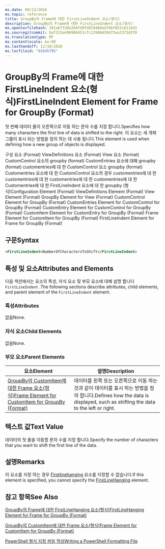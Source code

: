 ```yaml
---
ms.date: 09/13/2016
ms.topic: reference
title: GroupBy의 Frame에 대한 FirstLineIndent 요소(형식)
description: GroupBy의 Frame에 대한 FirstLineIndent 요소(형식)
ms.openlocfilehash: 391a6f338e264fd9fdd1948ded74bf022cb114d1
ms.sourcegitcommit: ba7315a496986451cfc1296b659d73ea2373d3f0
ms.translationtype: MT
ms.contentlocale: ko-KR
ms.lasthandoff: 12/10/2020
ms.locfileid: "92645795"
---
```

# <a name="firstlineindent-element-for-frame-for-groupby-format"></a><span data-ttu-id="3cf76-103">GroupBy의 Frame에 대한 FirstLineIndent 요소(형식)</span><span class="sxs-lookup"><span data-stu-id="3cf76-103">FirstLineIndent Element for Frame for GroupBy (Format)</span></span>

<span data-ttu-id="3cf76-104">첫 번째 데이터 줄이 오른쪽으로 이동 하는 문자 수를 지정 합니다.</span><span class="sxs-lookup"><span data-stu-id="3cf76-104">Specifies how many characters the first line of data is shifted to the right.</span></span> <span data-ttu-id="3cf76-105">이 요소는 새 개체 그룹이 표시 되는 방법을 정의 하는 데 사용 됩니다.</span><span class="sxs-lookup"><span data-stu-id="3cf76-105">This element is used when defining how a new group of objects is displayed.</span></span>

<span data-ttu-id="3cf76-106">구성 요소 (Format) ViewDefinitions 요소 (Format) View 요소 (format) CustomControl 요소의 groupby (format) CustomEntries 요소에 대해 groupby (format) customentries에 대 한 CustomControl 요소 groupby (format) Customentries 요소에 대 한 CustomControl 요소의 경우 customentries에 대 한 customentries에 대 한 customentries에 대 한 customentries에 대 한 Customentries에 대 한 FirstLineIndent 요소에 대 한 groupby (형식)</span><span class="sxs-lookup"><span data-stu-id="3cf76-106">Configuration Element (Format) ViewDefinitions Element (Format) View Element (Format) GroupBy Element for View (Format) CustomControl Element for GroupBy (Format) CustomEntries Element for CustomControl for GroupBy (Format) CustomEntry Element for CustomControl for GroupBy (Format) CustomItem Element for CustomEntry for GroupBy (Format) Frame Element for CustomItem for GroupBy (Format) FirstLineIndent Element for Frame for GroupBy (Format)</span></span>

## <a name="syntax"></a><span data-ttu-id="3cf76-107">구문</span><span class="sxs-lookup"><span data-stu-id="3cf76-107">Syntax</span></span>

```xml
<FirstLineIndent>NumberOfCharactersToShift</FirstLineIndent>
```

## <a name="attributes-and-elements"></a><span data-ttu-id="3cf76-108">특성 및 요소</span><span class="sxs-lookup"><span data-stu-id="3cf76-108">Attributes and Elements</span></span>

<span data-ttu-id="3cf76-109">다음 섹션에서는 요소의 특성, 자식 요소 및 부모 요소에 대해 설명 합니다 `FirstLineIndent` .</span><span class="sxs-lookup"><span data-stu-id="3cf76-109">The following sections describe attributes, child elements, and parent element of the `FirstLineIndent` element.</span></span>

### <a name="attributes"></a><span data-ttu-id="3cf76-110">특성</span><span class="sxs-lookup"><span data-stu-id="3cf76-110">Attributes</span></span>

<span data-ttu-id="3cf76-111">없음</span><span class="sxs-lookup"><span data-stu-id="3cf76-111">None.</span></span>

### <a name="child-elements"></a><span data-ttu-id="3cf76-112">자식 요소</span><span class="sxs-lookup"><span data-stu-id="3cf76-112">Child Elements</span></span>

<span data-ttu-id="3cf76-113">없음</span><span class="sxs-lookup"><span data-stu-id="3cf76-113">None.</span></span>

### <a name="parent-elements"></a><span data-ttu-id="3cf76-114">부모 요소</span><span class="sxs-lookup"><span data-stu-id="3cf76-114">Parent Elements</span></span>

|<span data-ttu-id="3cf76-115">요소</span><span class="sxs-lookup"><span data-stu-id="3cf76-115">Element</span></span>|<span data-ttu-id="3cf76-116">설명</span><span class="sxs-lookup"><span data-stu-id="3cf76-116">Description</span></span>|
|-------------|-----------------|
|[<span data-ttu-id="3cf76-117">GroupBy의 CustomItem에 대한 Frame 요소(형식)</span><span class="sxs-lookup"><span data-stu-id="3cf76-117">Frame Element for CustomItem for GroupBy (Format)</span></span>](./frame-element-for-customitem-for-groupby-format.md)|<span data-ttu-id="3cf76-118">데이터를 왼쪽 또는 오른쪽으로 이동 하는 것과 같이 데이터를 표시 하는 방법을 정의 합니다.</span><span class="sxs-lookup"><span data-stu-id="3cf76-118">Defines how the data is displayed, such as shifting the data to the left or right.</span></span>|

## <a name="text-value"></a><span data-ttu-id="3cf76-119">텍스트 값</span><span class="sxs-lookup"><span data-stu-id="3cf76-119">Text Value</span></span>

<span data-ttu-id="3cf76-120">데이터의 첫 줄을 이동할 문자 수를 지정 합니다.</span><span class="sxs-lookup"><span data-stu-id="3cf76-120">Specify the number of characters that you want to shift the first line of the data.</span></span>

## <a name="remarks"></a><span data-ttu-id="3cf76-121">설명</span><span class="sxs-lookup"><span data-stu-id="3cf76-121">Remarks</span></span>

<span data-ttu-id="3cf76-122">이 요소를 지정 하는 경우 [Firstlinehanging](./firstlinehanging-element-for-frame-for-groupby-format.md) 요소를 지정할 수 없습니다.</span><span class="sxs-lookup"><span data-stu-id="3cf76-122">If this element is specified, you cannot specify the [FirstLineHanging](./firstlinehanging-element-for-frame-for-groupby-format.md) element.</span></span>

## <a name="see-also"></a><span data-ttu-id="3cf76-123">참고 항목</span><span class="sxs-lookup"><span data-stu-id="3cf76-123">See Also</span></span>

[<span data-ttu-id="3cf76-124">GroupBy의 Frame에 대한 FirstLineHanging 요소(형식)</span><span class="sxs-lookup"><span data-stu-id="3cf76-124">FirstLineHanging Element for Frame for GroupBy (Format)</span></span>](./firstlinehanging-element-for-frame-for-groupby-format.md)

[<span data-ttu-id="3cf76-125">GroupBy의 CustomItem에 대한 Frame 요소(형식)</span><span class="sxs-lookup"><span data-stu-id="3cf76-125">Frame Element for CustomItem for GroupBy (Format)</span></span>](./frame-element-for-customitem-for-groupby-format.md)

[<span data-ttu-id="3cf76-126">PowerShell 형식 지정 파일 작성</span><span class="sxs-lookup"><span data-stu-id="3cf76-126">Writing a PowerShell Formatting File</span></span>](./writing-a-powershell-formatting-file.md)
